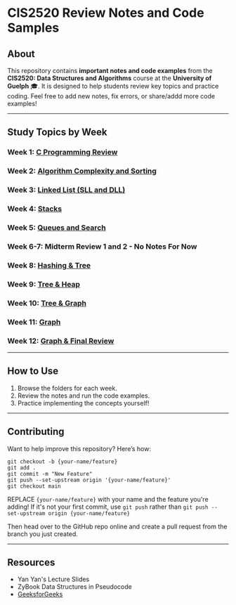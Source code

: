 # CIS2520 Review Notes and Code Samples

## About

This repository contains **important notes and code examples** from the **CIS2520: Data Structures and Algorithms** course at the **University of Guelph** 🎓. It is designed to help students review key topics and practice coding. Feel free to add new notes, fix errors, or share/addd more code examples!

---

## Study Topics by Week

### Week 1: [**C Programming Review**](./week1-Creview)

### Week 2: [**Algorithm Complexity and Sorting**](./week2-complexity)

### Week 3: [**Linked List (SLL and DLL)**](./week3-linkedlist)

### Week 4: [**Stacks**](./week4-stacks)

### Week 5: [**Queues and Search**](./week5-queuesandsearch)

### Week 6-7: **Midterm Review 1 and 2** - No Notes For Now

### Week 8: [**Hashing & Tree**](./week8-hashing&trees)

### Week 9: [**Tree & Heap**](./week9-AVLtrees&heaps)

### Week 10: [**Tree & Graph**](./week10-trees&graph)

### Week 11: [**Graph**](./week11-graphs)

### Week 12: [**Graph & Final Review**](./week12-graphandfinalreview)
---

## How to Use

1. Browse the folders for each week.
2. Review the notes and run the code examples.
3. Practice implementing the concepts yourself!

---

## Contributing

Want to help improve this repository? Here’s how:
```
git checkout -b {your-name/feature}
git add .
git commit -m "New Feature"
git push --set-upstream origin '{your-name/feature}'
git checkout main

```

REPLACE `{your-name/feature}` with your name and the feature you're adding! If it's not your first commit, use `git push` rather than `git push --set-upstream origin {your-name/feature}`

Then head over to the GitHub repo online and create a pull request from the branch you just created.

---

## Resources
- Yan Yan's Lecture Slides
- ZyBook Data Structures in Pseudocode
- [GeeksforGeeks](https://www.geeksforgeeks.org/)
